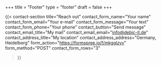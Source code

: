 +++
title =  "Footer"
type = "footer"
draft = false
+++


{{< contact-section
    title="Reach out" 
    contact_form_name="Your name"
    contact_form_email="Your e-mail"
    contact_form_message="Your text"
    contact_form_phone="Your phone"
    contact_button="Send message"
    contact_email_title="My mail"
    contact_email_email="<a href='mailto:info@debic-it.de'>info@debic-it.de</a>"
    contact_address_title="My location"
    contact_address_address="Germany, Heidelberg"
    form_action="https://formspree.io/f/mkgqlzyv"
    form_method="POST"
    contact_form_rows="3"
>}}

<!-- contact_phone_title="My phone"
    contact_phone_number="<a href='tel:+555666777'>555 666 777</a>" -->

<!-- {{< newsletter-section 
    newsletter_title="Stay updated"
    newsletter_placeholder="Enter your email"
    newsletter_button="Subscribe"
    newsletter_success_message="Thank you for subscribing!"
    newsletter_error_message="Something went wrong, please try again."
    newsletter_note="We respect your privacy and won't share your data."
    form_action="/"
    form_method="POST"
>}} -->


<!-- {{< text-section
title="Extra footer content"
centered="true"
>}}
Additional content added after the `section` blocks. 

Here you could freestyle, add other shortcodes, ...  Or just let the content empty, and rely on the shortcode sections alone.

To make the text nicely wrapped in the footer, the shortcode `text-section` is used.
{{< /text-section >}} -->
